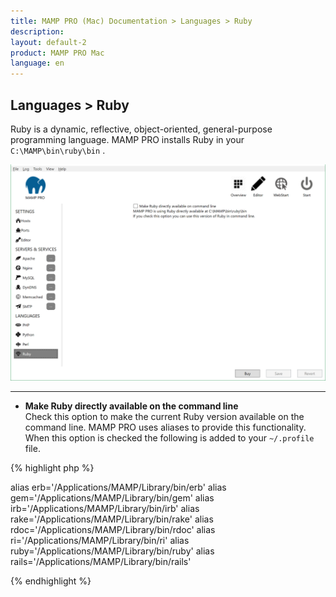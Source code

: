 ```yaml
---
title: MAMP PRO (Mac) Documentation > Languages > Ruby
description: 
layout: default-2
product: MAMP PRO Mac
language: en
---
```


## Languages > Ruby

Ruby is a dynamic, reflective, object-oriented, general-purpose programming language. MAMP PRO installs Ruby in your `C:\MAMP\bin\ruby\bin` .

![MAMP](/en/MAMP-PRO-Windows/Languages/Ruby/Ruby.png)

---

*  **Make Ruby directly available on the command line**  
      Check this option to make the current Ruby version available on the command line. MAMP PRO uses aliases to provide this functionality. When this option is checked the following is added to your `~/.profile` file.
   
   
{% highlight php %}

alias erb='/Applications/MAMP/Library/bin/erb'
alias gem='/Applications/MAMP/Library/bin/gem'
alias irb='/Applications/MAMP/Library/bin/irb'
alias rake='/Applications/MAMP/Library/bin/rake'
alias rdoc='/Applications/MAMP/Library/bin/rdoc'
alias ri='/Applications/MAMP/Library/bin/ri'
alias ruby='/Applications/MAMP/Library/bin/ruby'
alias rails='/Applications/MAMP/Library/bin/rails'

{% endhighlight %} 




